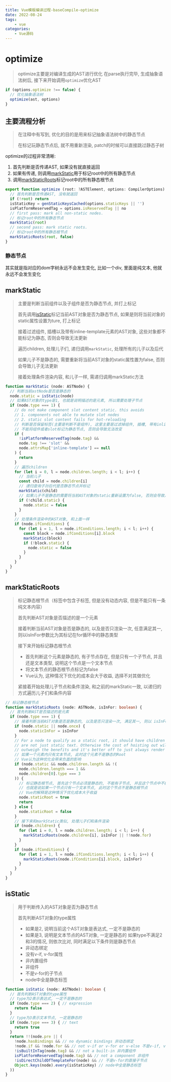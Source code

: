 ```yaml
---
title: Vue模板编译过程-baseCompile-optimize
date: 2022-08-24
tags:
    - vue
categories:
    - Vue源码
---
```


# optimize

> optimize主要是对编译生成的AST进行优化
> 在parse执行完毕, 生成抽象语法树后, 接下来开始调用`optimize`优化AST

```ts
if (options.optimize !== false) {
  // 优化抽象语法树
  optimize(ast, options)
}
```

## 主要流程分析

> 在注释中有写到, 优化的目的是用来标记抽象语法树中的静态节点
> 
> 在标记玩静态节点后, 就不用重新渲染, patch的时候可以直接跳过静态子树

optimize的过程非常清晰:
1. 首先判断是否传递AST, 如果没有就直接返回
2. 如果有传递, 则调用[markStatic](/blogs/vue-resource/templateCompile/7.html#markstatic)用于标记root中的所有静态节点
3. 调用[markStaticRoots](/blogs/vue-resource/templateCompile/6.html#markstaticroots)标记root中的所有静态根节点

```ts
export function optimize (root: ?ASTElement, options: CompilerOptions) {
  // 首先判断是否传递AST, 没有就返回
  if (!root) return
  isStaticKey = genStaticKeysCached(options.staticKeys || '')
  isPlatformReservedTag = options.isReservedTag || no
  // first pass: mark all non-static nodes.
  // 标记root中的所有静态节点
  markStatic(root)
  // second pass: mark static roots.
  // 标记root中的所有静态根节点
  markStaticRoots(root, false)
}
```

### 静态节点

其实就是指对应的dom字树永远不会发生变化, 比如一个div, 里面是纯文本, 他就永远不会发生变化


## markStatic

> 主要是判断当前组件以及子组件是否为静态节点, 并打上标记
> 
> 首先调用[isStatic](/blogs/vue-resource/templateCompile/6.html#isstatic)标记当前AST对象是否为静态节点, 如果是则将当前对象的static属性设置为ture, 打上标记
> 
> 接着过滤组件, 插槽以及带有inline-template元素的AST对象, 这些对象都不能标记为静态, 否则会导致无法更新
> 
> 遍历children, 处理儿子们, 递归调用`markStatic`, 处理所有的儿子以及后代
> 
> 如果儿子不是静态的, 需要重新将当前AST对象的static属性置为false, 否则会导致儿子无法更新
> 
> 接着处理条件渲染内容, 和儿子一样, 需递归调用markStatic方法


```ts
function markStatic (node: ASTNode) {
  // 判断当前astNode是否是静态的
  node.static = isStatic(node)
  // 如果AST对象的type是1, 也就是说明描述的是元素, 所以需要处理子节点
  if (node.type === 1) {
    // do not make component slot content static. this avoids
    // 1. components not able to mutate slot nodes
    // 2. static slot content fails for hot-reloading
    // 判断是否保留标签(主要是判断不是组件), 这里主要是过滤掉组件, 插槽, 带有inline-template的元素
    // 不能将组件或者slot标记为静态节点, 否则会导致无法改变
    if (
      !isPlatformReservedTag(node.tag) &&
      node.tag !== 'slot' &&
      node.attrsMap['inline-template'] == null
    ) {
      return
    }
    // 遍历children
    for (let i = 0, l = node.children.length; i < l; i++) {
      // 当前儿子
      const child = node.children[i]
      // 递归查询子孙后代是否静态节点并标记
      markStatic(child)
      // 如果儿子不是静态的需要将当前AST对象的static重新设置为false, 否则会导致儿子无法更新
      if (!child.static) {
        node.static = false
      }
    }
    // 处理条件渲染中的AST对象, 和上面一样
    if (node.ifConditions) {
      for (let i = 1, l = node.ifConditions.length; i < l; i++) {
        const block = node.ifConditions[i].block
        markStatic(block)
        if (!block.static) {
          node.static = false
        }
      }
    }
  }
}
```

## markStaticRoots

> 标记静态根节点（标签中包含子标签, 但是没有动态内容, 但是不能只有一条纯文本内容）
> 
> 首先判断AST对象是否描述的是一个元素
> 
> 接着判断当前AST对象是否是静态的, 以及是否只渲染一次, 任意满足其一, 则以isInFor参数比为其标记在for循环中的静态类型
> 
> 接下来开始标记静态根节点
>   + 首先判断这个元素是静态的, 有子节点存在, 但是只有一个子节点, 并且还是文本类型, 说明这个节点是一个文本节点
>   + 将文本节点的静态根节点标记为false
>   + Vue认为, 这种情况下优化的成本会大于收益, 选择不对其做优化
> 
> 紧接着开始处理儿子节点和条件渲染, 和之前的markStatic一致, 以递归的方式遍历儿子们和条件内容

```ts
// 标记静态根节点
function markStaticRoots (node: ASTNode, isInFor: boolean) {
  // 首先判断AST是否描述的是元素
  if (node.type === 1) {
    // 接着判断当前AST对象是否是静态的, 以及是否只渲染一次, 满足其一, 则以 isInFor 参数为其标记在for循环中是否静态
    if (node.static || node.once) {
      node.staticInFor = isInFor
    }
    // For a node to qualify as a static root, it should have children that
    // are not just static text. Otherwise the cost of hoisting out will
    // outweigh the benefits and it's better off to just always render it fresh.
    // 如果一个元素内只有文本节点, 此时这个元素不是静态的Root
    // Vue认为这种优化会带来负面的影响
    if (node.static && node.children.length && !(
      node.children.length === 1 &&
      node.children[0].type === 3
    )) {
      // 标记静态根节点, 首先这个节点必须是静态的, 不能有子节点, 并且这个节点中不能只有一个文本类型的子节点
      // 也就是说如果一个节点只有一个文本节点, 此时这个节点不是静态根节点
      // Vue的解释是这种情况下优化成本大于收益
      node.staticRoot = true
      return
    } else {
      node.staticRoot = false
    }
    // 接下来和markStatic类似, 处理儿子们和条件渲染
    if (node.children) {
      for (let i = 0, l = node.children.length; i < l; i++) {
        markStaticRoots(node.children[i], isInFor || !!node.for)
      }
    }
    if (node.ifConditions) {
      for (let i = 1, l = node.ifConditions.length; i < l; i++) {
        markStaticRoots(node.ifConditions[i].block, isInFor)
      }
    }
  }
}
```

## isStatic

> 用于判断传入的AST对象是否为静态节点
> 
> 首先判断AST对象的type属性
>   + 如果是2, 说明当前这个AST对象是表达式, 一定不是静态的
>   + 如果是3, 说明是文本节点的AST对象, 一定是静态的
> 如果type不满足2和3的情况, 则依次比对, 同时满足以下条件则是静态节点
>   + 非动态绑定
>   + 没有v-if, v-for属性
>   + 非内置组件
>   + 非组件
>   + 不是v-for的子节点
>   + node中全是静态标签

```ts
function isStatic (node: ASTNode): boolean {
  // 首先判断AST对象的type属性
  // type为2表示表达式, 一定不是静态的
  if (node.type === 2) { // expression
    return false
  }
  // type为3表示文本节点, 一定是静态的
  if (node.type === 3) { // text
    return true
  }
  return !!(node.pre || (
    !node.hasBindings && // no dynamic bindings 非动态绑定
    !node.if && !node.for && // not v-if or v-for or v-else 不是v-if, v-for
    !isBuiltInTag(node.tag) && // not a built-in 非内置组件
    isPlatformReservedTag(node.tag) && // not a component 非组件
    !isDirectChildOfTemplateFor(node) && // 不是v-for的直接子节点
    Object.keys(node).every(isStaticKey) // node中全是静态标签
  ))
}
```


